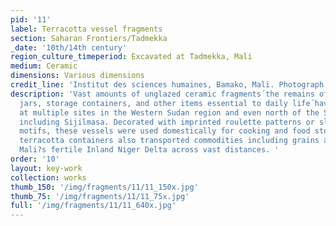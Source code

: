 ```yaml
---
pid: '11'
label: Terracotta vessel fragments
section: Saharan Frontiers/Tadmekka
_date: '10th/14th century'
region_culture_timeperiod: Excavated at Tadmekka, Mali
medium: Ceramic
dimensions: Various dimensions
credit_line: 'Institut des sciences humaines, Bamako, Mali. Photograph by Kathleen Bickford Berzock, 2016'
description: 'Vast amounts of unglazed ceramic fragments´the remains of bottles, bowls,
  jars, storage containers, and other items essential to daily life´have been excavated
  at multiple sites in the Western Sudan region and even north of the Sahara at sites
  including Sijilmasa. Decorated with imprinted roulette patterns or slip-painted
  motifs, these vessels were used domestically for cooking and food storage. Such
  terracotta containers also transported commodities including grains and fish from
  Mali?s fertile Inland Niger Delta across vast distances. '
order: '10'
layout: key-work
collection: works
thumb_150: '/img/fragments/11/11_150x.jpg'
thumb_75: '/img/fragments/11/11_75x.jpg'
full: '/img/fragments/11/11_640x.jpg'
---
```

